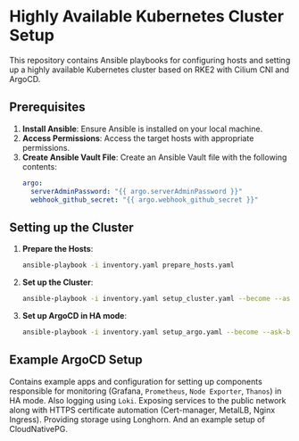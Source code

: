 # Highly Available Kubernetes Cluster Setup

This repository contains Ansible playbooks for configuring hosts and setting up a highly available Kubernetes cluster based on RKE2 with Cilium CNI and ArgoCD.

## Prerequisites

1. **Install Ansible**: Ensure Ansible is installed on your local machine.
2. **Access Permissions**: Access the target hosts with appropriate permissions.
3. **Create Ansible Vault File**: Create an Ansible Vault file with the following contents:
    ```yaml
    argo:
      serverAdminPassword: "{{ argo.serverAdminPassword }}"
      webhook_github_secret: "{{ argo.webhook_github_secret }}"
    ```

## Setting up the Cluster

1. **Prepare the Hosts**:
    ```sh
    ansible-playbook -i inventory.yaml prepare_hosts.yaml
    ```

2. **Set up the Cluster**:
    ```sh
    ansible-playbook -i inventory.yaml setup_cluster.yaml --become --ask-become-pass --vault-password-file vaultcreds
    ```

3. **Set up ArgoCD in HA mode**:
    ```sh
    ansible-playbook -i inventory.yaml setup_argo.yaml --become --ask-become-pass --vault-password-file vaultcreds
    ```

## Example ArgoCD Setup
Contains example apps and configuration for setting up components responsible for monitoring (Grafana, `Prometheus`, `Node Exporter`, `Thanos`) in HA mode. Also logging using `Loki`. Exposing services to the public network along with HTTPS certificate automation (Cert-manager, MetalLB, Nginx Ingress). Providing storage using Longhorn. And an example setup of CloudNativePG.